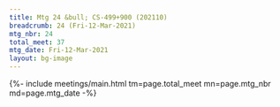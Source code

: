 ```yaml
---
title: Mtg 24 &bull; CS-499+900 (202110)
breadcrumb: 24 (Fri-12-Mar-2021)
mtg_nbr: 24
total_meet: 37
mtg_date: Fri-12-Mar-2021
layout: bg-image
---
```


{%- include meetings/main.html
    tm=page.total_meet
    mn=page.mtg_nbr
    md=page.mtg_date
-%}
